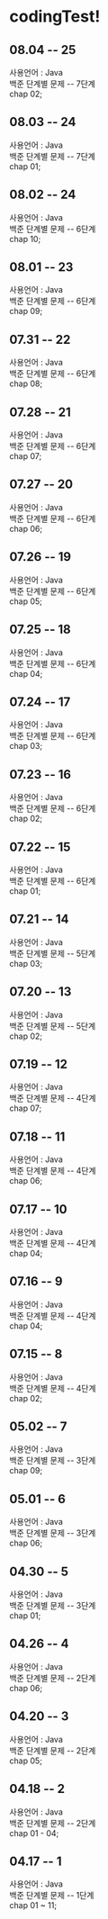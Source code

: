 # codingTest!

## 08.04 -- 25
사용언어 : Java   
백준 단계별 문제 -- 7단계   
chap 02; 

## 08.03 -- 24
사용언어 : Java   
백준 단계별 문제 -- 7단계   
chap 01; 

## 08.02 -- 24
사용언어 : Java   
백준 단계별 문제 -- 6단계   
chap 10; 


## 08.01 -- 23
사용언어 : Java   
백준 단계별 문제 -- 6단계   
chap 09; 


## 07.31 -- 22
사용언어 : Java   
백준 단계별 문제 -- 6단계   
chap 08; 

## 07.28 -- 21
사용언어 : Java   
백준 단계별 문제 -- 6단계   
chap 07; 

## 07.27 -- 20
사용언어 : Java   
백준 단계별 문제 -- 6단계   
chap 06; 

## 07.26 -- 19
사용언어 : Java   
백준 단계별 문제 -- 6단계   
chap 05; 

## 07.25 -- 18
사용언어 : Java   
백준 단계별 문제 -- 6단계   
chap 04; 

## 07.24 -- 17
사용언어 : Java   
백준 단계별 문제 -- 6단계   
chap 03; 

## 07.23 -- 16
사용언어 : Java   
백준 단계별 문제 -- 6단계   
chap 02; 

## 07.22 -- 15
사용언어 : Java   
백준 단계별 문제 -- 6단계   
chap 01; 

## 07.21 -- 14
사용언어 : Java   
백준 단계별 문제 -- 5단계   
chap 03; 

## 07.20 -- 13
사용언어 : Java   
백준 단계별 문제 -- 5단계   
chap 02; 

## 07.19 -- 12
사용언어 : Java   
백준 단계별 문제 -- 4단계   
chap 07; 

## 07.18 -- 11
사용언어 : Java   
백준 단계별 문제 -- 4단계   
chap 06; 

## 07.17 -- 10
사용언어 : Java   
백준 단계별 문제 -- 4단계   
chap 04; 

## 07.16 -- 9
사용언어 : Java   
백준 단계별 문제 -- 4단계   
chap 04;   

## 07.15 -- 8
사용언어 : Java   
백준 단계별 문제 -- 4단계   
chap 02;   


## 05.02 -- 7
사용언어 : Java   
백준 단계별 문제 -- 3단계   
chap 09;   


## 05.01 -- 6
사용언어 : Java   
백준 단계별 문제 -- 3단계   
chap 06;   


## 04.30 -- 5
사용언어 : Java   
백준 단계별 문제 -- 3단계   
chap 01;   


## 04.26 -- 4
사용언어 : Java   
백준 단계별 문제 -- 2단계   
chap 06;   


## 04.20 -- 3
사용언어 : Java   
백준 단계별 문제 -- 2단계   
chap 05;   


## 04.18 -- 2   
사용언어 : Java   
백준 단계별 문제 -- 2단계   
chap 01 - 04;      


## 04.17 -- 1
사용언어 : Java   
백준 단계별 문제 -- 1단계   
chap 01 ~ 11;


